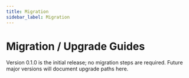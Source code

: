 ```yaml
---
title: Migration
sidebar_label: Migration
---
```


# Migration / Upgrade Guides

Version 0.1.0 is the initial release; no migration steps are required.
Future major versions will document upgrade paths here.
